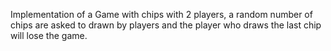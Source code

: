 Implementation of a Game with chips with 2 players, a random number of chips are asked to drawn by players and the player who draws the last chip will lose the game.
